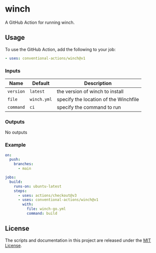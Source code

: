 # winch

A GitHub Action for running winch.

## Usage

To use the GitHub Action, add the following to your job:

```yaml
- uses: conventional-actions/winch@v1
```

### Inputs

| Name      | Default     | Description                           |
|-----------|-------------|---------------------------------------|
| `version` | `latest`    | the version of winch to install       |
| `file`    | `winch.yml` | specify the location of the Winchfile |
| `command` | `ci`        | specify the command to run            |

### Outputs

No outputs

### Example

```yaml
on:
  push:
    branches:
      - main

jobs:
  build:
    runs-on: ubuntu-latest
    steps:
      - uses: actions/checkout@v3
      - uses: conventional-actions/winch@v1
        with:
          file: winch-go.yml
          command: build
```

## License

The scripts and documentation in this project are released under the [MIT License](LICENSE).

